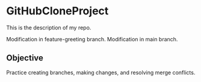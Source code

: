 # GitHubCloneProject
This is the description of my repo.

Modification in feature-greeting branch.
Modification in main branch.

## Objective
Practice creating branches, making changes, and resolving merge conflicts.

